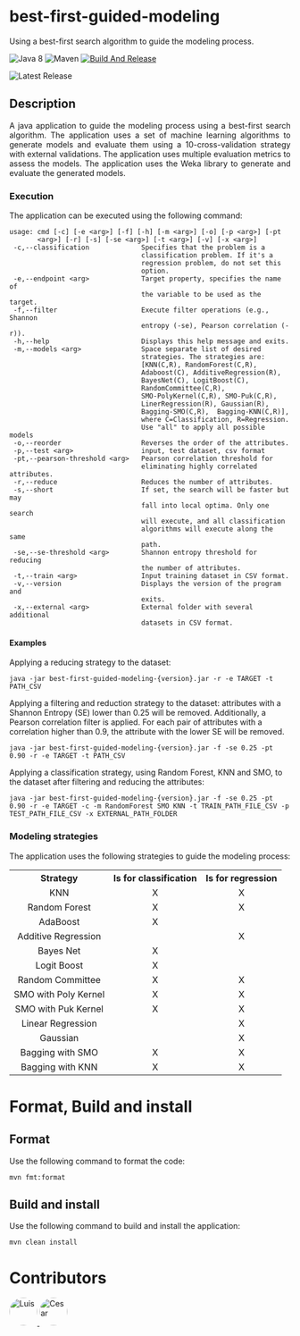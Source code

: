 # best-first-guided-modeling

Using a best-first search algorithm to guide the modeling process.

![Java 8](https://img.shields.io/badge/Java-8-blue.svg)
![Maven](https://img.shields.io/badge/Maven-3.8.8-blue.svg)
[![Build And Release](https://github.com/cicese-biocom/best-first-guided-modeling/actions/workflows/maven_release.yml/badge.svg)](https://github.com/cicese-biocom/best-first-guided-modeling/actions/workflows/maven_release.yml)


![Latest Release](https://img.shields.io/github/v/release/cicese-biocom/best-first-guided-modeling?label=latest&style=flat-square)

## Description

<div style="text-align: justify;">
A java application to guide the modeling process using a best-first search algorithm. The application uses a set of machine learning algorithms to generate models and evaluate them using a 10-cross-validation strategy with external validations. The application uses multiple evaluation metrics to assess the models. The application uses the Weka library to generate and evaluate the generated models.
</div>

### Execution

The application can be executed using the following command:

```
usage: cmd [-c] [-e <arg>] [-f] [-h] [-m <arg>] [-o] [-p <arg>] [-pt
       <arg>] [-r] [-s] [-se <arg>] [-t <arg>] [-v] [-x <arg>]
 -c,--classification             Specifies that the problem is a
                                 classification problem. If it's a
                                 regression problem, do not set this
                                 option.
 -e,--endpoint <arg>             Target property, specifies the name of
                                 the variable to be used as the target.
 -f,--filter                     Execute filter operations (e.g., Shannon
                                 entropy (-se), Pearson correlation (-r)).
 -h,--help                       Displays this help message and exits.
 -m,--models <arg>               Space separate list of desired
                                 strategies. The strategies are:
                                 [KNN(C,R), RandomForest(C,R),
                                 Adaboost(C), AdditiveRegression(R),
                                 BayesNet(C), LogitBoost(C),
                                 RandomCommittee(C,R),
                                 SMO-PolyKernel(C,R), SMO-Puk(C,R),
                                 LinerRegression(R), Gaussian(R),
                                 Bagging-SMO(C,R),  Bagging-KNN(C,R)],
                                 where C=Classification, R=Regression.
                                 Use "all" to apply all possible models
 -o,--reorder                    Reverses the order of the attributes.
 -p,--test <arg>                 input, test dataset, csv format
 -pt,--pearson-threshold <arg>   Pearson correlation threshold for
                                 eliminating highly correlated attributes.
 -r,--reduce                     Reduces the number of attributes.
 -s,--short                      If set, the search will be faster but may
                                 fall into local optima. Only one search
                                 will execute, and all classification
                                 algorithms will execute along the same
                                 path.
 -se,--se-threshold <arg>        Shannon entropy threshold for reducing
                                 the number of attributes.
 -t,--train <arg>                Input training dataset in CSV format.
 -v,--version                    Displays the version of the program and
                                 exits.
 -x,--external <arg>             External folder with several additional
                                 datasets in CSV format.
```

#### Examples

Applying a reducing strategy to the dataset:

```
java -jar best-first-guided-modeling-{version}.jar -r -e TARGET -t PATH_CSV
```

Applying a filtering and reduction strategy to the dataset: attributes with a Shannon Entropy (SE) lower than 0.25 will
be removed. Additionally, a Pearson correlation filter is applied. For each pair of attributes with a correlation higher
than 0.9, the attribute with the lower SE will be removed.

```
java -jar best-first-guided-modeling-{version}.jar -f -se 0.25 -pt 0.90 -r -e TARGET -t PATH_CSV
```

Applying a classification strategy, using Random Forest, KNN and SMO, to the dataset after filtering and reducing the
attributes:

```
java -jar best-first-guided-modeling-{version}.jar -f -se 0.25 -pt 0.90 -r -e TARGET -c -m RandomForest SMO KNN -t TRAIN_PATH_FILE_CSV -p TEST_PATH_FILE_CSV -x EXTERNAL_PATH_FOLDER
```

### Modeling strategies

The application uses the following strategies to guide the modeling process:
<table style="margin-left:auto; margin-right:auto;text-align: center;">
  <tr>
    <th>Strategy</th>
    <th>Is for classification</th>
    <th>Is for regression</th>
  </tr>
  <tr>
    <td>KNN</td>
    <td style="text-align: center;">X</td>
    <td style="text-align: center;">X</td>
  </tr>
   <tr>
    <td>Random Forest</td>
    <td style="text-align: center;">X</td>
    <td style="text-align: center;">X</td>
  </tr>
<tr>
    <td>AdaBoost</td>
    <td style="text-align: center;">X</td>
    <td style="text-align: center;"></td>
  </tr>
   <tr>
    <td>Additive Regression</td>
    <td style="text-align: center;"></td>
    <td style="text-align: center;">X</td>
  </tr>
<tr>
    <td>Bayes Net</td>
    <td style="text-align: center;">X</td>
    <td style="text-align: center;"></td>
  </tr>
<tr>
    <td>Logit Boost</td>
    <td style="text-align: center;">X</td>
    <td style="text-align: center;"></td>
  </tr>
<tr>
    <td>Random Committee</td>
    <td style="text-align: center;">X</td>
    <td style="text-align: center;">X</td>
  </tr>
<tr>
    <td>SMO with Poly Kernel</td>
    <td style="text-align: center;">X</td>
    <td style="text-align: center;">X</td>
  </tr>
<tr>
    <td>SMO with Puk Kernel</td>
    <td style="text-align: center;">X</td>
    <td style="text-align: center;">X</td>
  </tr>
<tr>
    <td>Linear Regression</td>
    <td style="text-align: center;"></td>
    <td style="text-align: center;">X</td>
  </tr>
<tr>
    <td>Gaussian</td>
    <td style="text-align: center;"></td>
    <td style="text-align: center;">X</td>
  </tr>
<tr>
    <td>Bagging with SMO</td>
    <td style="text-align: center;">X</td>
    <td style="text-align: center;">X</td>
  </tr>
<tr>
    <td>Bagging with KNN</td>
    <td style="text-align: center;">X</td>
    <td style="text-align: center;">X</td>
  </tr>
</table>


# Format, Build and install

## Format
Use the following command to format the code:

```shell
mvn fmt:format
``` 

## Build and install
Use the following command to build and install the application:

```shell
mvn clean install
```

# Contributors

<a href="https://github.com/lgarciaag89">
    <img src="https://github.com/lgarciaag89.png" width="50" style="border-radius: 50%;" alt="Luis" />
</a>
<a href="https://github.com/cicese-biocom">
    <img src="https://github.com/cicese-biocom.png" width="50" style="border-radius: 50%;" alt="Cesar" />
</a>
